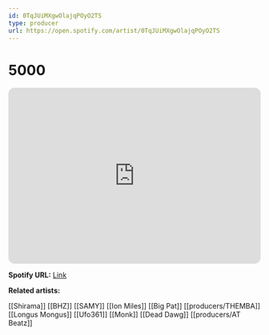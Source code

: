 ```yaml
---
id: 0TqJUiMXgwOlajqPOyO2TS
type: producer
url: https://open.spotify.com/artist/0TqJUiMXgwOlajqPOyO2TS
---
```

# 5000

<iframe style="border-radius:12px" src="https://open.spotify.com/embed/artist/0TqJUiMXgwOlajqPOyO2TS" width="100%" height="352" frameBorder="0" allowfullscreen="" allow="autoplay; clipboard-write; encrypted-media; fullscreen; picture-in-picture" loading="lazy"></iframe>

**Spotify URL:** [Link](https://open.spotify.com/artist/0TqJUiMXgwOlajqPOyO2TS)

**Related artists:**

[[Shirama]]
[[BHZ]]
[[SAMY]]
[[Ion Miles]]
[[Big Pat]]
[[producers/THEMBA]]
[[Longus Mongus]]
[[Ufo361]]
[[Monk]]
[[Dead Dawg]]
[[producers/AT Beatz]]

